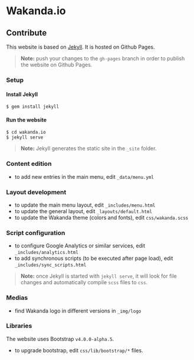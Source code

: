 # Wakanda.io

## Contribute

This website is based on [Jekyll](https://jekyllrb.com/). It is hosted on Github Pages.

> **Note:** push your changes to the `gh-pages` branch in order to publish the website on Github Pages. 

### Setup

#### Install Jekyll

```
$ gem install jekyll
```

#### Run the website

```
$ cd wakanda.io
$ jekyll serve
```
> **Note:** Jekyll generates the static site in the `_site` folder.

### Content edition

- to add new entries in the main menu, edit `_data/menu.yml`

### Layout development 

- to update the main menu layout, edit `_includes/menu.html`
- to update the general layout, edit `_layouts/default.html`
- to update the Wakanda theme (colors and fonts), edit `css/wakanda.scss`

### Script configuration

- to configure Google Analytics or similar services, edit `_includes/analytics.html`
- to add synchronous scripts (to be executed after page load), edit `_includes/sync_scripts.html`

> **Note:** once Jekyll is started with `jekyll serve`, it will look for file changes and automatically compile `scss` files to `css`.

### Medias

- find Wakanda logo in different versions in `_img/logo`

### Libraries

The website uses Bootstrap `v4.0.0-alpha.5`.

- to upgrade bootstrap, edit `css/lib/bootstrap/*` files.